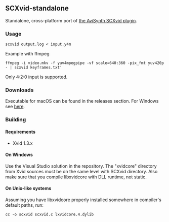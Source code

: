 ## SCXvid-standalone
Standalone, cross-platform port of [the AviSynth SCXvid plugin][1].

### Usage
```
scxvid output.log < input.y4m
```

Example with ffmpeg
```
ffmpeg -i video.mkv -f yuv4mpegpipe -vf scale=640:360 -pix_fmt yuv420p - | scxvid keyframes.txt'
```
Only 4:2:0 input is supported.
### Downloads
Executable for macOS can be found in the releases section. For Windows see [here](https://github.com/soyokaze/SCXvid-standalone/releases).
### Building
#### Requirements
* Xvid 1.3.x

#### On Windows
Use the Visual Studio solution in the repository. The "xvidcore" directory from Xvid sources must be on the same level with SCXvid directory. Also make sure that you compile libxvidcore with DLL runtime, not static.
#### On Unix-like systems
Assuming you have libxvidcore properly installed somewhere in compiler's default paths, run:
```
cc -o scxvid scxvid.c lxvidcore.4.dylib
```


[1]: https://code.google.com/p/yatta-ivtc/source/browse/#svn%2Fscxvid%2Ftrunk
